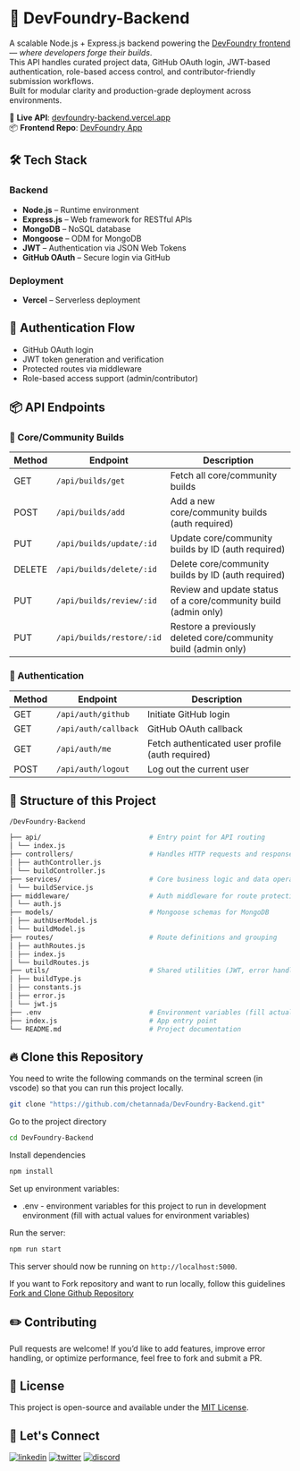 # 🚀 DevFoundry-Backend

A scalable Node.js + Express.js backend powering the [DevFoundry frontend](https://devfoundry.netlify.app) — _where developers forge their builds_.  
This API handles curated project data, GitHub OAuth login, JWT-based authentication, role-based access control, and contributor-friendly submission workflows.  
Built for modular clarity and production-grade deployment across environments.

🔗 **Live API**: [devfoundry-backend.vercel.app](https://devfoundry.vercel.app)  
📦 **Frontend Repo**: [DevFoundry App](https://github.com/chetannada/DevFoundry)

## 🛠️ Tech Stack

### Backend

- **Node.js** – Runtime environment
- **Express.js** – Web framework for RESTful APIs
- **MongoDB** – NoSQL database
- **Mongoose** – ODM for MongoDB
- **JWT** – Authentication via JSON Web Tokens
- **GitHub OAuth** – Secure login via GitHub

### Deployment

- **Vercel** – Serverless deployment

## 🔐 Authentication Flow

- GitHub OAuth login
- JWT token generation and verification
- Protected routes via middleware
- Role-based access support (admin/contributor)

## 📦 API Endpoints

### 🔧 Core/Community Builds

| Method | Endpoint                  | Description                                                     |
| ------ | ------------------------- | --------------------------------------------------------------- |
| GET    | `/api/builds/get`         | Fetch all core/community builds                                 |
| POST   | `/api/builds/add`         | Add a new core/community builds (auth required)                 |
| PUT    | `/api/builds/update/:id`  | Update core/community builds by ID (auth required)              |
| DELETE | `/api/builds/delete/:id`  | Delete core/community builds by ID (auth required)              |
| PUT    | `/api/builds/review/:id`  | Review and update status of a core/community build (admin only) |
| PUT    | `/api/builds/restore/:id` | Restore a previously deleted core/community build (admin only)  |

### 🔐 Authentication

| Method | Endpoint             | Description                                      |
| ------ | -------------------- | ------------------------------------------------ |
| GET    | `/api/auth/github`   | Initiate GitHub login                            |
| GET    | `/api/auth/callback` | GitHub OAuth callback                            |
| GET    | `/api/auth/me`       | Fetch authenticated user profile (auth required) |
| POST   | `/api/auth/logout`   | Log out the current user                         |

## 🌱 Structure of this Project

```bash
/DevFoundry-Backend

├── api/                           # Entry point for API routing
│ └── index.js
├── controllers/                   # Handles HTTP requests and responses for auth and build routes
│ ├── authController.js
│ └── buildController.js
├── services/                      # Core business logic and data operations for builds
│ └── buildService.js
├── middleware/                    # Auth middleware for route protection
│ └── auth.js
├── models/                        # Mongoose schemas for MongoDB
│ ├── authUserModel.js
│ └── buildModel.js
├── routes/                        # Route definitions and grouping
│ ├── authRoutes.js
│ ├── index.js
│ └── buildRoutes.js
├── utils/                         # Shared utilities (JWT, error handling)
│ ├── buildType.js
│ ├── constants.js
│ ├── error.js
│ └── jwt.js
├── .env                           # Environment variables (fill actual values)
├── index.js                       # App entry point
└── README.md                      # Project documentation

```

## 🔥 Clone this Repository

You need to write the following commands on the terminal screen (in vscode) so that you can run this project locally.

```bash
git clone "https://github.com/chetannada/DevFoundry-Backend.git"
```

Go to the project directory

```bash
cd DevFoundry-Backend
```

Install dependencies

```bash
npm install
```

Set up environment variables:

- .env - environment variables for this project to run in development environment (fill with actual values for environment variables)

Run the server:

```bash
npm run start
```

This server should now be running on `http://localhost:5000`.

If you want to Fork repository and want to run locally, follow this guidelines [Fork and Clone Github Repository](https://docs.github.com/en/get-started/quickstart/fork-a-repo)

## ✏️ Contributing

Pull requests are welcome! If you’d like to add features, improve error handling, or optimize performance, feel free to fork and submit a PR.

## 📄 License

This project is open-source and available under the [MIT License](https://opensource.org/license/MIT).

## 🤝 Let's Connect

[![linkedin](https://img.shields.io/badge/LinkedIn-0077B5?style=for-the-badge&logo=linkedin&logoColor=white)](https://www.linkedin.com/in/chetannada/)
[![twitter](https://img.shields.io/badge/Twitter-1DA1F2?style=for-the-badge&logo=twitter&logoColor=white)](https://twitter.com/chetannada)
[![discord](https://img.shields.io/badge/Discord-5865F2?style=for-the-badge&logo=discord&logoColor=white)](https://discordapp.com/users/916005177838956555)
